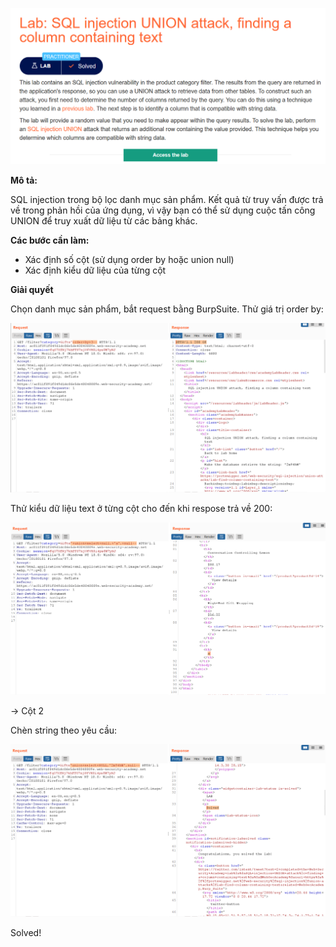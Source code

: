![[Pasted image 20220303220149.png]](https://github.com/LanPhuong07/PortSwigger/blob/main/pic/Pasted%20image%2020220303220149.png)

**Mô tả:**

SQL injection trong bộ lọc danh mục sản phẩm. Kết quả từ truy vấn được trả về trong phản hồi của ứng dụng, vì vậy bạn có thể sử dụng cuộc tấn công UNION để truy xuất dữ liệu từ các bảng khác. 

**Các bước cần làm:**

- Xác định số cột (sử dụng order by hoặc union null)
- Xác định kiểu dữ liệu của từng cột

**Giải quyết**

Chọn danh mục sản phẩm, bắt request bằng BurpSuite. Thử giá trị order by: 

![[Pasted image 20220303220919.png]](https://github.com/LanPhuong07/PortSwigger/blob/main/pic/Pasted%20image%2020220303220919.png)

Thử kiểu dữ liệu text ở từng cột cho đến khi respose trả về 200:

![[Pasted image 20220303221740.png]](https://github.com/LanPhuong07/PortSwigger/blob/main/pic/Pasted%20image%2020220303221740.png)

-> Cột 2

Chèn string theo yêu cầu:

![[Pasted image 20220303222359.png]](https://github.com/LanPhuong07/PortSwigger/blob/main/pic/Pasted%20image%2020220303222359.png)

Solved!